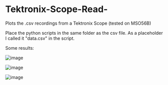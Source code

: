 # Tektronix-Scope-Read-
Plots the .csv recordings from a Tektronix Scope (tested on MSO56B)

Place the python scripts in the same folder as the csv file. As a placeholder I called it "data.csv" in the script.

Some results:

![image](https://github.com/user-attachments/assets/7b22e0f0-0e30-4f25-8198-b6b359f837ed)

![image](https://github.com/user-attachments/assets/ea2e272f-6989-49d4-aace-353355503a81)

![image](https://github.com/user-attachments/assets/d5003f72-5cec-4644-9531-158784d9dfbb)

